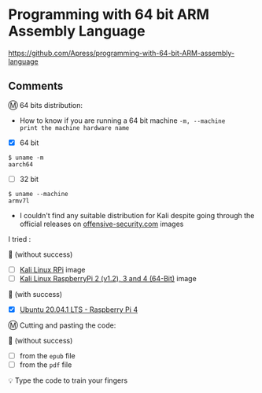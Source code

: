 # Programming with 64 bit ARM Assembly Language

https://github.com/Apress/programming-with-64-bit-ARM-assembly-language


## Comments

:m: 64 bits distribution:

* How to know if you are running a 64 bit machine `-m, --machine            print the machine hardware name`

- [x] 64 bit

```
$ uname -m
aarch64
```

- [ ] 32 bit

```
$ uname --machine
armv7l
```

* I couldn't find any suitable distribution for Kali despite going through the official releases on [offensive-security.com](https://www.offensive-security.com/kali-linux-arm-images) images

I tried : 

:bookmark: (without success)
- [ ] [Kali Linux RPi](https://images.kali.org/arm-images/kali-linux-2020.3a-rpi.img.xz) image
- [ ] [Kali Linux RaspberryPi 2 (v1.2), 3 and 4 (64-Bit)](https://images.kali.org/arm-images/kali-linux-2020.3a-rpi3-nexmon-64.img.xz) image

:bookmark: (with success)
- [x] [Ubuntu 20.04.1 LTS - Raspberry Pi 4](https://ubuntu.com/download/raspberry-pi/thank-you?version=20.04.1&architecture=arm64+raspi)


:m: Cutting and pasting the code:

:bookmark: (without success)
- [ ] from the `epub` file
- [ ] from the `pdf` file

:bulb: Type the code to train your fingers
